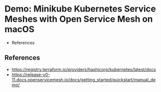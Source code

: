 # Demo: Minikube Kubernetes Service Meshes with Open Service Mesh on macOS

<!-- MarkdownTOC -->

- References

<!-- /MarkdownTOC -->

## References

- https://registry.terraform.io/providers/hashicorp/kubernetes/latest/docs
- https://release-v0-11.docs.openservicemesh.io/docs/getting_started/quickstart/manual_demo/
